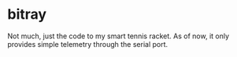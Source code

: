 # bitray
Not much, just the code to my smart tennis racket.
As of now, it only provides simple telemetry through the serial port.

